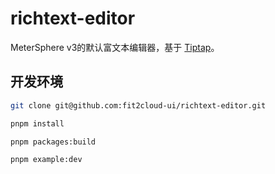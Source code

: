 # richtext-editor

MeterSphere v3的默认富文本编辑器，基于 [Tiptap](https://github.com/ueberdosis/tiptap)。

## 开发环境

```bash
git clone git@github.com:fit2cloud-ui/richtext-editor.git
```

```bash
pnpm install 

pnpm packages:build

pnpm example:dev
```
